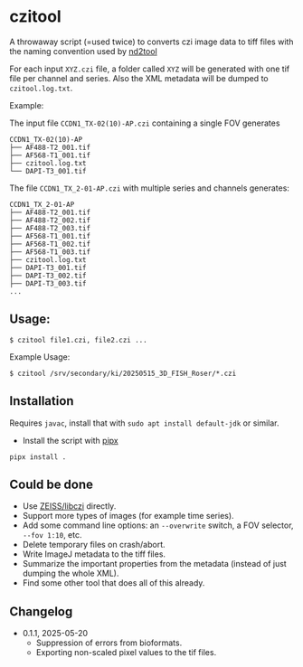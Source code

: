 # czitool

A throwaway script (=used twice) to converts czi image data to tiff
files with the naming convention used by
[nd2tool](https://www.github.com/elgw/nd2tool)

For each input `XYZ.czi` file, a folder called `XYZ` will be generated
with one tif file per channel and series. Also the XML metadata will
be dumped to `czitool.log.txt`.

Example:

The input file `CCDN1_TX-02(10)-AP.czi` containing a single FOV generates

``` shell
CCDN1_TX-02(10)-AP
├── AF488-T2_001.tif
├── AF568-T1_001.tif
├── czitool.log.txt
└── DAPI-T3_001.tif
```

The file `CCDN1_TX_2-01-AP.czi` with multiple series and channels generates:

``` shell
CCDN1_TX_2-01-AP
├── AF488-T2_001.tif
├── AF488-T2_002.tif
├── AF488-T2_003.tif
├── AF568-T1_001.tif
├── AF568-T1_002.tif
├── AF568-T1_003.tif
├── czitool.log.txt
├── DAPI-T3_001.tif
├── DAPI-T3_002.tif
├── DAPI-T3_003.tif
...
```

## Usage:

`$ czitool file1.czi, file2.czi ...`

Example Usage:

`$ czitool /srv/secondary/ki/20250515_3D_FISH_Roser/*.czi`

## Installation
Requires `javac`, install that with `sudo apt install default-jdk` or similar.

- Install the script with [pipx](https://github.com/pypa/pipx)

``` shell
pipx install .
```

## Could be done

- Use
  [ZEISS/libczi](https://github.com/ZEISS/libczi) directly.
- Support more types of images (for example time series).
- Add some command line options: an `--overwrite` switch, a FOV
  selector, `--fov 1:10`, etc.
- Delete temporary files on crash/abort.
- Write ImageJ metadata to the tiff files.
- Summarize the important properties from the metadata (instead of
  just dumping the whole XML).
- Find some other tool that does all of this already.

## Changelog

- 0.1.1, 2025-05-20
  - Suppression of errors from bioformats.
  - Exporting non-scaled pixel values to the tif files.
